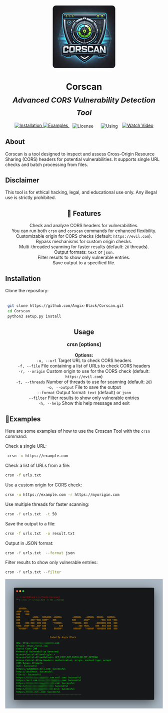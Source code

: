 <p align="center">
  <img src="https://raw.githubusercontent.com/Angix-Black/Corscan/main/logo/logo.webp" alt="Croscan Logo" width="200" style="border-radius: 10px;">
</p>

<h1 align="center">
  Corscan
  <br>
<sub><i>Advanced CORS Vulnerability Detection Tool</i></sub><br>
</h1>

<p align="center">
  <a href="#installation">
    <img src="https://img.shields.io/badge/installation-⚙️-blue?style=for-the-badge&logo=python" alt="Installation">
  </a> 

  <a href="#examples">
    <img src="https://img.shields.io/badge/examples-🚀-green?style=for-the-badge" alt="Examples">
  </a> 

  <a href="https://github.com/Angix-Black/Corscan?tab=MIT-1-ov-file" style="text-decoration: none; margin: 0 10px;">
    <img src="https://img.shields.io/badge/license-📜-red?style=for-the-badge" alt="License" style="vertical-align: middle;">
  </a>

  <a href="#usage" style="text-decoration: none; margin: 0 10px;">
    <img src="https://img.shields.io/badge/using-🛠️-purple?style=for-the-badge" alt="Using" style="vertical-align: middle;">
  </a>

  <a href="https://youtu.be/BQG2nI7Y5s8" target="_blank">
    <img src="https://img.shields.io/badge/watch_video-🎥-orange?style=for-the-badge" alt="Watch Video">
  </a>
</p>



## About
Corscan is a tool designed to inspect and assess Cross-Origin Resource Sharing (CORS) headers for potential vulnerabilities. It supports single URL checks and batch processing from files.
## Disclaimer
 This tool is for ethical hacking, legal, and educational use only. Any illegal use is strictly prohibited.


<h2 id="features" style="text-align: center;">🌟 Features</h2>
<ul style="text-align: center; font-size: 14px; list-style-type: none; padding: 0;">
  <li>Check and analyze CORS headers for vulnerabilities.</li>
  <li>You can run both <code>crsn</code> and <code>corscan</code> commands for enhanced flexibility.</li>
  <li>Customizable origin for CORS checks (default: <code>https://evil.com</code>).</li>
  <li>Bypass mechanisms for custom origin checks.</li>
  <li>Multi-threaded scanning for faster results (default: <code>20</code> threads).</li>
  <li>Output formats: <code>text</code> or <code>json</code>.</li>
  <li>Filter results to show only vulnerable entries.</li>
  <li>Save output to a specified file.</li>
</ul>


## Installation
 Clone the repository:
   ```bash
    
    git clone https://github.com/Angix-Black/Corscan.git
    cd Corscan
    python3 setup.py install

   ```
<h2 id="usage" style="text-align: center;">Usage</h2>
<p style="text-align: center; font-size: 16px;">
  <strong> crsn [options]</strong>
</p>
<p style="text-align: center; font-size: 14px;">
  <strong>Options:</strong><br>
  <code>-u, --url</code> Target URL to check CORS headers<br>
  <code>-f, --file</code> File containing a list of URLs to check CORS headers<br>
  <code>-r, --origin</code> Custom origin to use for the CORS check (default: <code>https://evil.com</code>)<br>
  <code>-t, --threads</code> Number of threads to use for scanning (default: <code>20</code>)<br>
  <code>-o, --output</code> File to save the output<br>
  <code>--format</code> Output format: <code>text</code> (default) or <code>json</code><br>
  <code>--filter</code> Filter results to show only vulnerable entries<br>
  <code>-h, --help</code> Show this help message and exit
</p>

## 🚀Examples

Here are some examples of how to use the Croscan Tool with the `crsn` command:

Check a single URL:
  ```bash
   crsn -u https://example.com
   ```
Check a list of URLs from a file:
```bash
crsn -f urls.txt
```
Use a custom origin for CORS check:

```bash
crsn -u https://example.com -r https://myorigin.com
```

Use multiple threads for faster scanning:
```bash
crsn -f urls.txt  -t 50
```
Save the output to a file:
```bash
crsn -f urls.txt  -o result.txt
```
Output in JSON format:
```bash
crsn -f urls.txt  --format json
```
Filter results to show only vulnerable entries:
```bash
crsn -f urls.txt --filter
```
  <img src="https://github.com/Angix-Black/Corscan/raw/main/logo/corscan.png" alt="CORS Tool Logo" style="width: 1000px; height: auto;">

